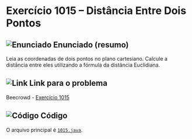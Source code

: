 # Exercício 1015 – Distância Entre Dois Pontos

## <img src="https://img.icons8.com/ios-glyphs/24/000000/book.png" alt="Enunciado" /> Enunciado (resumo)  
Leia as coordenadas de dois pontos no plano cartesiano. Calcule a distância entre eles utilizando a fórmula da distância Euclidiana.

## <img src="https://img.icons8.com/ios-glyphs/24/000000/link.png" alt="Link" /> Link para o problema  
Beecrowd - [Exercício 1015](https://www.beecrowd.com.br/judge/pt/problems/view/1015)

## <img src="https://img.icons8.com/ios-glyphs/24/000000/code.png" alt="Código" /> Código  
O arquivo principal é [`1015.java`](1015.java).
